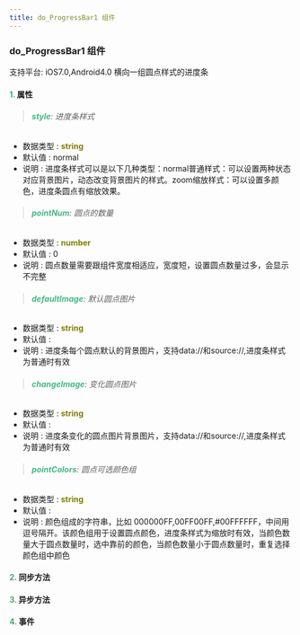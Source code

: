 ```yaml
---
title: do_ProgressBar1 组件
---
```


### do_ProgressBar1 组件

 支持平台: iOS7.0,Android4.0
  横向一组圆点样式的进度条

#### <font color ='#40A977'>**1.**</font> 属性

>###### <font color ='#42b983'>**style**</font>: 进度条样式

- 数据类型 : <font color ='#808000'>**string**</font>
- 默认值 : normal
- 说明 : 进度条样式可以是以下几种类型：normal普通样式：可以设置两种状态对应背景图片，动态改变背景图片的样式。zoom缩放样式：可以设置多颜色，进度条圆点有缩放效果。

>###### <font color ='#42b983'>**pointNum**</font>: 圆点的数量

- 数据类型 : <font color ='#808000'>**number**</font>
- 默认值 : 0
- 说明 : 圆点数量需要跟组件宽度相适应，宽度短，设置圆点数量过多，会显示不完整

>###### <font color ='#42b983'>**defaultImage**</font>: 默认圆点图片

- 数据类型 : <font color ='#808000'>**string**</font>
- 默认值 : 
- 说明 : 进度条每个圆点默认的背景图片，支持data://和source://,进度条样式为普通时有效

>###### <font color ='#42b983'>**changeImage**</font>: 变化圆点图片

- 数据类型 : <font color ='#808000'>**string**</font>
- 默认值 : 
- 说明 : 进度条变化的圆点图片背景图片，支持data://和source://,进度条样式为普通时有效

>###### <font color ='#42b983'>**pointColors**</font>: 圆点可选颜色组

- 数据类型 : <font color ='#808000'>**string**</font>
- 默认值 : 
- 说明 : 颜色组成的字符串，比如 000000FF,00FF00FF,#00FFFFFF，中间用逗号隔开。该颜色组用于设置圆点颜色，进度条样式为缩放时有效，当颜色数量大于圆点数量时，选中靠前的颜色，当颜色数量小于圆点数量时，重复选择颜色组中颜色 

#### <font color ='#40A977'>**2.**</font> 同步方法

#### <font color ='#40A977'>**3.**</font> 异步方法


#### <font color ='#40A977'>**4.**</font> 事件


